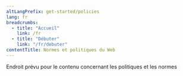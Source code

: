 ```yaml
---
altLangPrefix: get-started/policies
lang: fr
breadcrumbs:
  - title: "Accueil"
    link: /fr
  - title: "Débuter"
    link: "/fr/debuter"
contentTitle: Normes et politiques du Web
---
```

<p>Endroit prévu pour le contenu concernant les politiques et les normes</p>
